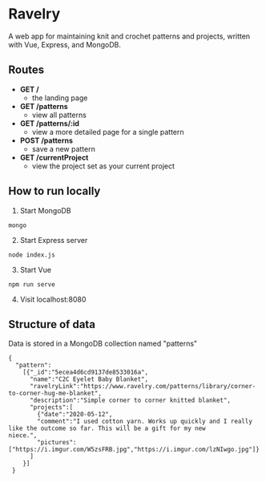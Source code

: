 # Ravelry
A web app for maintaining knit and crochet patterns and projects, written with Vue, Express, and MongoDB. 

## Routes
* **GET /**                 
  * the landing page
* **GET /patterns**         
  * view all patterns
* **GET /patterns/:id**     
  * view a more detailed page for a single pattern 
* **POST /patterns**        
  * save a new pattern
* **GET /currentProject**   
  * view the project set as your current project
  
## How to run locally
1. Start MongoDB
```
mongo
```
2. Start Express server
```
node index.js
```
3. Start Vue
```
npm run serve
```
4. Visit localhost:8080 

## Structure of data
Data is stored in a MongoDB collection named "patterns"
```
{
  "pattern":
    [{"_id":"5ecea4d6cd9137de8533016a",
      "name":"C2C Eyelet Baby Blanket",
      "ravelryLink":"https://www.ravelry.com/patterns/library/corner-to-corner-hug-me-blanket",
      "description":"Simple corner to corner knitted blanket",
      "projects":[
        {"date":"2020-05-12",
        "comment":"I used cotton yarn. Works up quickly and I really like the outcome so far. This will be a gift for my new          niece.",
        "pictures":["https://i.imgur.com/W5zsFRB.jpg","https://i.imgur.com/lzNIwgo.jpg"]}
      ]
    }]
 }

```
